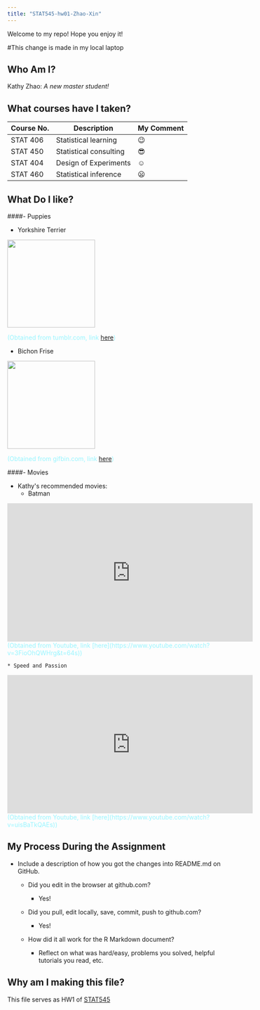 ```yaml
---
title: "STAT545-hw01-Zhao-Xin"
---
```


Welcome to my repo! Hope you enjoy it!

#This change is made in my local laptop
## Who Am I?
Kathy Zhao: *A new master student!*

## What courses have I taken? 
| **Course No.** |     **Description**    | **My Comment** |
|----------------|------------------------|----------------|
| STAT 406       | Statistical learning   | :wink:         |
| STAT 450       | Statistical consulting | :sunglasses:   |
| STAT 404       | Design of Experiments  | :relaxed:      |
| STAT 460       | Statistical inference  | :frowning:     |

## What Do I like?
####- Puppies

  + Yorkshire Terrier

<img src="https://68.media.tumblr.com/26166f7215d0bcad8eda2a2049fbf266/tumblr_ms98y4SHat1r1mr1po1_500.gif" width="200">

<span style="color:#98f5ff">(Obtained from tumblr.com, link [here](https://www.tumblr.com/search/yorkie-gif))</span>

  + Bichon Frise
  
<img src="http://www.gifbin.com/bin/012012/1327602286_cute_bichon_frise_puppy.gif" width="200">

<span style="color:#98f5ff">(Obtained from gifbin.com, link [here](http://www.gifbin.com/986292))</span>

####- Movies

  + Kathy's recommended movies:
    * Batman
<div align="center">
<iframe width="560" height="315" src="https://www.youtube.com/embed/3FioOhQWHrg" frameborder="0" allowfullscreen></iframe>
</div>
<span style="color:#98f5ff">(Obtained from Youtube, link [here](https://www.youtube.com/watch?v=3FioOhQWHrg&t=64s))</span>

    * Speed and Passion
<div align="center">
<iframe width="560" height="315" src="https://www.youtube.com/embed/uisBaTkQAEs" frameborder="0" allowfullscreen></iframe>
</div>
<span style="color:#98f5ff">(Obtained from Youtube, link [here](https://www.youtube.com/watch?v=uisBaTkQAEs))</span>

## My Process During the Assignment

- Include a description of how you got the changes into README.md on GitHub.
  + Did you edit in the browser at github.com?
    * Yes! 
  + Did you pull, edit locally, save, commit, push to github.com?
    * Yes!
  + How did it all work for the R Markdown document?

    + Reflect on what was hard/easy, problems you solved, helpful tutorials you read, etc. 

## Why am I making this file?
This file serves as HW1 of [STAT545](http://stat545.com)